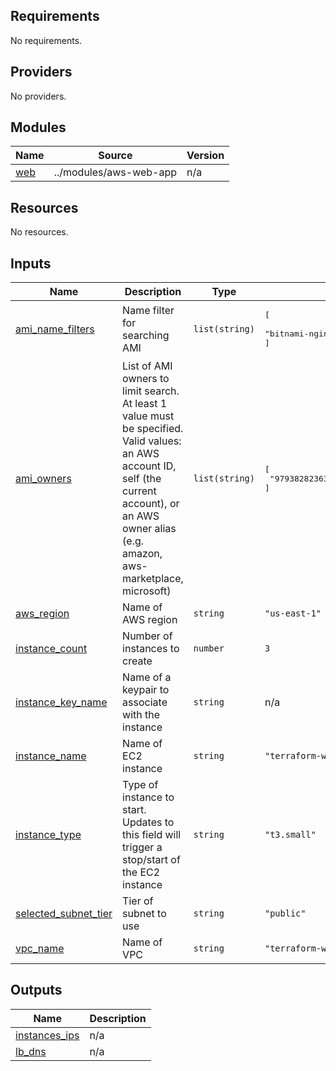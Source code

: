 <!-- BEGIN_TF_DOCS -->
## Requirements

No requirements.

## Providers

No providers.

## Modules

| Name | Source | Version |
|------|--------|---------|
| <a name="module_web"></a> [web](#module\_web) | ../modules/aws-web-app | n/a |

## Resources

No resources.

## Inputs

| Name | Description | Type | Default | Required |
|------|-------------|------|---------|:--------:|
| <a name="input_ami_name_filters"></a> [ami\_name\_filters](#input\_ami\_name\_filters) | Name filter for searching AMI | `list(string)` | <pre>[<br>  "bitnami-nginx-1.27.0-0-linux-debian-12-x86_64-hvm-ebs-nami"<br>]</pre> | no |
| <a name="input_ami_owners"></a> [ami\_owners](#input\_ami\_owners) | List of AMI owners to limit search. At least 1 value must be specified. Valid values: an AWS account ID, self (the current account), or an AWS owner alias (e.g. amazon, aws-marketplace, microsoft) | `list(string)` | <pre>[<br>  "979382823631"<br>]</pre> | no |
| <a name="input_aws_region"></a> [aws\_region](#input\_aws\_region) | Name of AWS region | `string` | `"us-east-1"` | no |
| <a name="input_instance_count"></a> [instance\_count](#input\_instance\_count) | Number of instances to create | `number` | `3` | no |
| <a name="input_instance_key_name"></a> [instance\_key\_name](#input\_instance\_key\_name) | Name of a keypair to associate with the instance | `string` | n/a | yes |
| <a name="input_instance_name"></a> [instance\_name](#input\_instance\_name) | Name of EC2 instance | `string` | `"terraform-workshop-web-multiple"` | no |
| <a name="input_instance_type"></a> [instance\_type](#input\_instance\_type) | Type of instance to start. Updates to this field will trigger a stop/start of the EC2 instance | `string` | `"t3.small"` | no |
| <a name="input_selected_subnet_tier"></a> [selected\_subnet\_tier](#input\_selected\_subnet\_tier) | Tier of subnet to use | `string` | `"public"` | no |
| <a name="input_vpc_name"></a> [vpc\_name](#input\_vpc\_name) | Name of VPC | `string` | `"terraform-workshop-vpc"` | no |

## Outputs

| Name | Description |
|------|-------------|
| <a name="output_instances_ips"></a> [instances\_ips](#output\_instances\_ips) | n/a |
| <a name="output_lb_dns"></a> [lb\_dns](#output\_lb\_dns) | n/a |
<!-- END_TF_DOCS -->